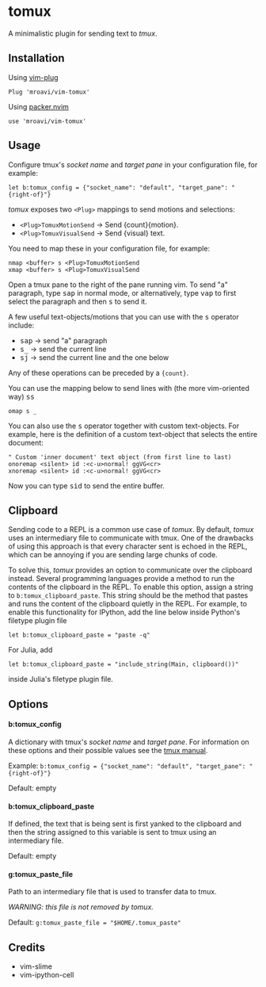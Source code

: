 tomux
=====

A minimalistic plugin for sending text to *tmux*.

Installation
------------

Using [vim-plug](https://github.com/junegunn/vim-plug)

```vim
Plug 'mroavi/vim-tomux'
```


Using [packer.nvim](https://github.com/wbthomason/packer.nvim)

```vim
use 'mroavi/vim-tomux'
```

Usage
-----

Configure tmux's *socket name* and *target pane* in your configuration file, for
example:

```vim
let b:tomux_config = {"socket_name": "default", "target_pane": "{right-of}"}
```

*tomux* exposes two `<Plug>` mappings to send motions and selections:

- `<Plug>TomuxMotionSend` → Send {count}{motion}.
- `<Plug>TomuxVisualSend` → Send {visual} text.

You need to map these in your configuration file, for example:

```vim
nmap <buffer> s <Plug>TomuxMotionSend
xmap <buffer> s <Plug>TomuxVisualSend
```

Open a tmux pane to the right of the pane running vim. To send "a" paragraph,
type <kbd>s</kbd><kbd>a</kbd><kbd>p</kbd> in normal mode, or alternatively,
type <kbd>v</kbd><kbd>a</kbd><kbd>p</kbd> to first select the paragraph and
then <kbd>s</kbd> to send it.

A few useful text-objects/motions that you can use with the <kbd>s</kbd>
operator include:

- <kbd>s</kbd><kbd>a</kbd><kbd>p</kbd> → send "a" paragraph
- <kbd>s</kbd><kbd>_</kbd> → send the current line
- <kbd>s</kbd><kbd>j</kbd> → send the current line and the one below

Any of these operations can be preceded by a `{count}`.

You can use the mapping below to send lines with (the more vim-oriented way)
<kbd>s</kbd><kbd>s</kbd> 

```vim
omap s _
```

You can also use the <kbd>s</kbd> operator together with custom text-objects.
For example, here is the definition of a custom text-object that selects the
entire document:

```vim
" Custom 'inner document' text object (from first line to last)
onoremap <silent> id :<c-u>normal! ggVG<cr>
xnoremap <silent> id :<c-u>normal! ggVG<cr>
```

Now you can type <kbd>s</kbd><kbd>i</kbd><kbd>d</kbd> to send the entire
buffer.

Clipboard
---------

Sending code to a REPL is a common use case of *tomux*. By default, *tomux*
uses an intermediary file to communicate with tmux. One of the drawbacks of
using this approach is that every character sent is echoed in the REPL, which
can be annoying if you are sending large chunks of code.

To solve this, *tomux* provides an option to communicate over the clipboard
instead. Several programming languages provide a method to run the contents of
the clipboard in the REPL. To enable this option, assign a string to
`b:tomux_clipboard_paste`. This string should be the method that pastes and
runs the content of the clipboard quietly in the REPL. For example, to enable
this functionality for IPython, add the line below inside Python's filetype
plugin file
```vim
let b:tomux_clipboard_paste = "paste -q"
```
For Julia, add
```vim
let b:tomux_clipboard_paste = "include_string(Main, clipboard())"
```
inside Julia's filetype plugin file.

Options
-------

#### b:tomux_config

A dictionary with tmux's *socket name* and *target pane*. For information on
these options and their possible values see the [tmux
manual](http://man.openbsd.org/OpenBSD-current/man1/tmux.1#_last__2).

Example: `b:tomux_config = {"socket_name": "default", "target_pane": "{right-of}"}`

Default: empty

#### b:tomux_clipboard_paste

If defined, the text that is being sent is first yanked to the clipboard
and then the string assigned to this variable is sent to tmux using an
intermediary file.

Default: empty

#### g:tomux_paste_file

Path to an intermediary file that is used to transfer data to tmux. 

*WARNING: this file is not removed by tomux.*

Default: `g:tomux_paste_file = "$HOME/.tomux_paste"`
 
Credits
-------

- vim-slime
- vim-ipython-cell

